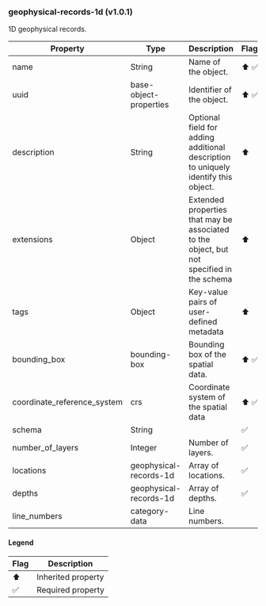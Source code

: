 ### geophysical-records-1d (v1.0.1)
1D geophysical records.

| Property | Type | Description | Flags |
|---|---|---|---|
| name | String | Name of the object. | ⬆️ ✅ |
| uuid | base-object-properties | Identifier of the object. | ⬆️ ✅ |
| description | String | Optional field for adding additional description to uniquely identify this object. | ⬆️ |
| extensions | Object | Extended properties that may be associated to the object, but not specified in the schema | ⬆️ |
| tags | Object | Key-value pairs of user-defined metadata | ⬆️ |
| bounding_box | bounding-box | Bounding box of the spatial data. | ⬆️ ✅ |
| coordinate_reference_system | crs | Coordinate system of the spatial data | ⬆️ ✅ |
| schema | String |  | ✅ |
| number_of_layers | Integer | Number of layers. | ✅ |
| locations | geophysical-records-1d | Array of locations. | ✅ |
| depths | geophysical-records-1d | Array of depths. | ✅ |
| line_numbers | category-data | Line numbers. |  |


#### Legend

| Flag | Description |
| --- | --- |
| ⬆️ | Inherited property |
| ✅ | Required property |

